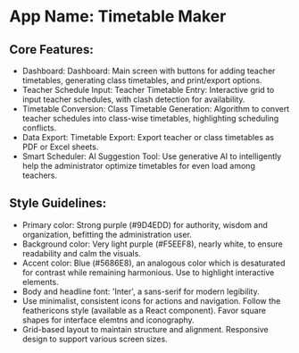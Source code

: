 # **App Name**: Timetable Maker

## Core Features:

- Dashboard: Dashboard: Main screen with buttons for adding teacher timetables, generating class timetables, and print/export options.
- Teacher Schedule Input: Teacher Timetable Entry: Interactive grid to input teacher schedules, with clash detection for availability.
- Timetable Conversion: Class Timetable Generation: Algorithm to convert teacher schedules into class-wise timetables, highlighting scheduling conflicts.
- Data Export: Timetable Export: Export teacher or class timetables as PDF or Excel sheets.
- Smart Scheduler: AI Suggestion Tool: Use generative AI to intelligently help the administrator optimize timetables for even load among teachers.

## Style Guidelines:

- Primary color: Strong purple (#9D4EDD) for authority, wisdom and organization, befitting the administration user.
- Background color: Very light purple (#F5EEF8), nearly white, to ensure readability and calm the visuals.
- Accent color: Blue (#5686E8), an analogous color which is desaturated for contrast while remaining harmonious. Use to highlight interactive elements.
- Body and headline font: 'Inter', a sans-serif for modern legibility.
- Use minimalist, consistent icons for actions and navigation. Follow the feathericons style (available as a React component). Favor square shapes for interface elemtns and iconography.
- Grid-based layout to maintain structure and alignment. Responsive design to support various screen sizes.
